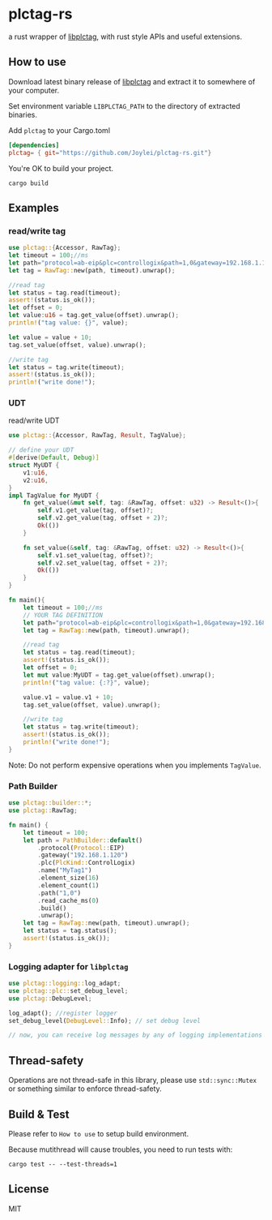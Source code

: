 # plctag-rs

a rust wrapper of [libplctag](https://github.com/libplctag/libplctag), with rust style APIs and useful extensions.

## How to use

Download latest binary release of [libplctag](https://github.com/libplctag/libplctag/releases) and extract it to somewhere of your computer.

Set environment variable `LIBPLCTAG_PATH` to the directory of extracted binaries.

Add `plctag` to your Cargo.toml

```toml
[dependencies]
plctag= { git="https://github.com/Joylei/plctag-rs.git"}
```

You're OK to build your project.

```shell
cargo build
```

## Examples

### read/write tag

 ```rust
 use plctag::{Accessor, RawTag};
 let timeout = 100;//ms
 let path="protocol=ab-eip&plc=controllogix&path=1,0&gateway=192.168.1.120&name=MyTag1&elem_count=1&elem_size=16";// YOUR TAG DEFINITION
 let tag = RawTag::new(path, timeout).unwrap();

 //read tag
 let status = tag.read(timeout);
 assert!(status.is_ok());
 let offset = 0;
 let value:u16 = tag.get_value(offset).unwrap();
 println!("tag value: {}", value);

 let value = value + 10;
 tag.set_value(offset, value).unwrap();

 //write tag
 let status = tag.write(timeout);
 assert!(status.is_ok());
 println!("write done!");
 ```

### UDT

read/write UDT

 ```rust
use plctag::{Accessor, RawTag, Result, TagValue};

 // define your UDT
 #[derive(Default, Debug)]
 struct MyUDT {
     v1:u16,
     v2:u16,
 }
 impl TagValue for MyUDT {
     fn get_value(&mut self, tag: &RawTag, offset: u32) -> Result<()>{
         self.v1.get_value(tag, offset)?;
         self.v2.get_value(tag, offset + 2)?;
         Ok(())
     }

     fn set_value(&self, tag: &RawTag, offset: u32) -> Result<()>{
         self.v1.set_value(tag, offset)?;
         self.v2.set_value(tag, offset + 2)?;
         Ok(())
     }
 }

 fn main(){
     let timeout = 100;//ms
     // YOUR TAG DEFINITION
     let path="protocol=ab-eip&plc=controllogix&path=1,0&gateway=192.168.1.120&name=MyTag2&elem_count=2&elem_size=16";
     let tag = RawTag::new(path, timeout).unwrap();

     //read tag
     let status = tag.read(timeout);
     assert!(status.is_ok());
     let offset = 0;
     let mut value:MyUDT = tag.get_value(offset).unwrap();
     println!("tag value: {:?}", value);

     value.v1 = value.v1 + 10;
     tag.set_value(offset, value).unwrap();

     //write tag
     let status = tag.write(timeout);
     assert!(status.is_ok());
     println!("write done!");
 }

 ```

Note:
Do not perform expensive operations when you implements `TagValue`.

### Path Builder

```rust
use plctag::builder::*;
use plctag::RawTag;

fn main() {
    let timeout = 100;
    let path = PathBuilder::default()
        .protocol(Protocol::EIP)
        .gateway("192.168.1.120")
        .plc(PlcKind::ControlLogix)
        .name("MyTag1")
        .element_size(16)
        .element_count(1)
        .path("1,0")
        .read_cache_ms(0)
        .build()
        .unwrap();
    let tag = RawTag::new(path, timeout).unwrap();
    let status = tag.status();
    assert!(status.is_ok());
}

```

### Logging adapter for `libplctag`

```rust
use plctag::logging::log_adapt;
use plctag::plc::set_debug_level;
use plctag::DebugLevel;

log_adapt(); //register logger
set_debug_level(DebugLevel::Info); // set debug level

// now, you can receive log messages by any of logging implementations of crate `log`

```

## Thread-safety

Operations are not thread-safe in this library, please use `std::sync::Mutex` or something similar to enforce thread-safety.

## Build & Test

Please refer to `How to use` to setup build environment.

Because mutithread will cause troubles, you need to run tests with:

```shell
cargo test -- --test-threads=1
```

## License

MIT
